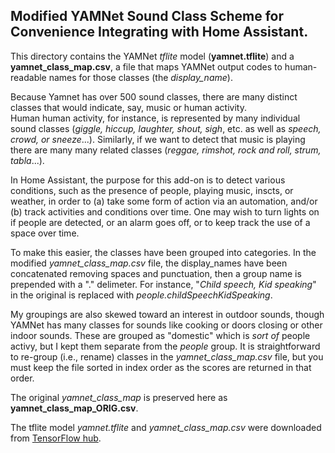 ## Modified YAMNet Sound Class Scheme for Convenience Integrating with Home Assistant.

This directory contains the YAMNet *tflite* model (**yamnet.tflite**)
and a **yamnet_class_map.csv**, a file that maps YAMNet output codes to
human-readable names for those classes (the *display_name*).

Because Yamnet has over 500 sound classes, there are
many distinct classes that would indicate, say, music or human activity.  
Human human activity, for instance, is represented by many individual
sound classes (*giggle, hiccup, laughter, shout, sigh*, etc. as well as
*speech, crowd, or sneeze*...). Similarly, if we want to detect that
music is playing there are many many related classes (*reggae, rimshot, rock and roll,
strum, tabla*...).

In Home Assistant, the purpose for this add-on is to detect various conditions, such 
as the presence of people, playing music, inscts, or weather, in order to
(a) take some form of action via an automation, and/or
(b) track activities and conditions over time.
One may wish to turn lights on if people are detected, or an alarm goes off, or
to keep track the use of a space over time.

To make this easier, the classes have been grouped into categories.  In the modified
*yamnet_class_map.csv* file, the display_names have been concatenated removing spaces
and punctuation, then a group name is prepended with a "." delimeter.  For instance,
"*Child speech, Kid speaking*" in the original is replaced with *people.childSpeechKidSpeaking*.

My groupings are also skewed toward an interest in outdoor sounds, though YAMNet
has many classes for sounds like cooking or doors closing or other indoor 
sounds.  These are grouped as "domestic" which is *sort of* people activy,
but I kept them separate from the *people* group.  It is straightforward to re-group
(i.e., rename) classes in the *yamnet_class_map.csv* file, but you must keep 
the file sorted in index order as the scores are returned in that order.

The original *yamnet_class_map* is preserved here as **yamnet_class_map_ORIG.csv**.

The tflite model *yamnet.tflite* and *yamnet_class_map.csv* were downloaded from 
[TensorFlow hub](https://www.kaggle.com/models/google/yamnet/tfLite/classification-tflite/1?lite-format=tflite&tfhub-redirect=true).
